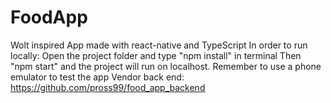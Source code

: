 # FoodApp
Wolt inspired App made with react-native and TypeScript
In order to run locally:
Open the project folder and type "npm install" in terminal
Then "npm start" and the project will run on localhost. 
Remember to use a phone emulator to test the app
Vendor back end: https://github.com/pross99/food_app_backend
